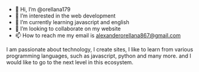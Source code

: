 - 👋 Hi, I’m @orellana179
- 👀 I’m interested in the web development 
- 🌱 I’m currently learning javascript and english
- 💞️ I’m looking to collaborate on my website 
- 📫 How to reach me my email is alexanderorellana867@gmail.com

I am passionate about technology, I create sites, I like to learn from various programming languages, such as javascript, python and many more. and I would like to go to the next level in this ecosystem.

<!---
orellana179/orellana179 is a ✨ special ✨ repository because its `README.md` (this file) appears on your GitHub profile.
You can click the Preview link to take a look at your changes.
--->
